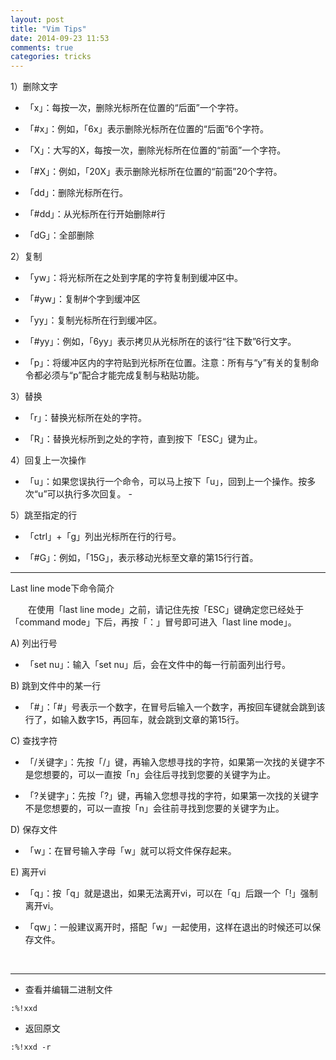 ```yaml
---
layout: post
title: "Vim Tips"
date: 2014-09-23 11:53
comments: true
categories: tricks
---
```

1）删除文字

- 「x」：每按一次，删除光标所在位置的“后面”一个字符。

- 「#x」：例如，「6x」表示删除光标所在位置的“后面”6个字符。

- 「X」：大写的X，每按一次，删除光标所在位置的“前面”一个字符。

- 「#X」：例如，「20X」表示删除光标所在位置的“前面”20个字符。

- 「dd」：删除光标所在行。

- 「#dd」：从光标所在行开始删除#行

- 「dG」：全部删除

2）复制

- 「yw」：将光标所在之处到字尾的字符复制到缓冲区中。

- 「#yw」：复制#个字到缓冲区

- 「yy」：复制光标所在行到缓冲区。

- 「#yy」：例如，「6yy」表示拷贝从光标所在的该行“往下数”6行文字。

- 「p」：将缓冲区内的字符贴到光标所在位置。注意：所有与“y”有关的复制命令都必须与“p”配合才能完成复制与粘贴功能。

3）替换

- 「r」：替换光标所在处的字符。

- 「R」：替换光标所到之处的字符，直到按下「ESC」键为止。

4）回复上一次操作

- 「u」：如果您误执行一个命令，可以马上按下「u」，回到上一个操作。按多次“u”可以执行多次回复。 - 

5）跳至指定的行

- 「ctrl」+「g」列出光标所在行的行号。

- 「#G」：例如，「15G」，表示移动光标至文章的第15行行首。



---



Last line mode下命令简介

　　在使用「last line mode」之前，请记住先按「ESC」键确定您已经处于「command mode」下后，再按「：」冒号即可进入「last line mode」。

A) 列出行号

- 「set nu」：输入「set nu」后，会在文件中的每一行前面列出行号。

B) 跳到文件中的某一行

- 「#」：「#」号表示一个数字，在冒号后输入一个数字，再按回车键就会跳到该行了，如输入数字15，再回车，就会跳到文章的第15行。

C) 查找字符

- 「/关键字」：先按「/」键，再输入您想寻找的字符，如果第一次找的关键字不是您想要的，可以一直按「n」会往后寻找到您要的关键字为止。

- 「?关键字」：先按「?」键，再输入您想寻找的字符，如果第一次找的关键字不是您想要的，可以一直按「n」会往前寻找到您要的关键字为止。

D) 保存文件

- 「w」：在冒号输入字母「w」就可以将文件保存起来。

E) 离开vi

- 「q」：按「q」就是退出，如果无法离开vi，可以在「q」后跟一个「!」强制离开vi。

- 「qw」：一般建议离开时，搭配「w」一起使用，这样在退出的时候还可以保存文件。
<br>

---
- 查看并编辑二进制文件
```
:%!xxd 
```  

- 返回原文
``` 
:%!xxd -r  
```
